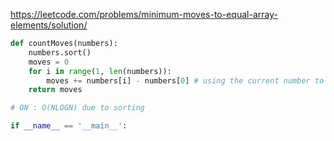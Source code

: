 <https://leetcode.com/problems/minimum-moves-to-equal-array-elements/solution/>

```python
def countMoves(numbers):
    numbers.sort()
    moves = 0
    for i in range(1, len(numbers)):
        moves += numbers[i] - numbers[0] # using the current number to minus smallest
    return moves

# ON : O(NLOGN) due to sorting

if __name__ == '__main__':
```